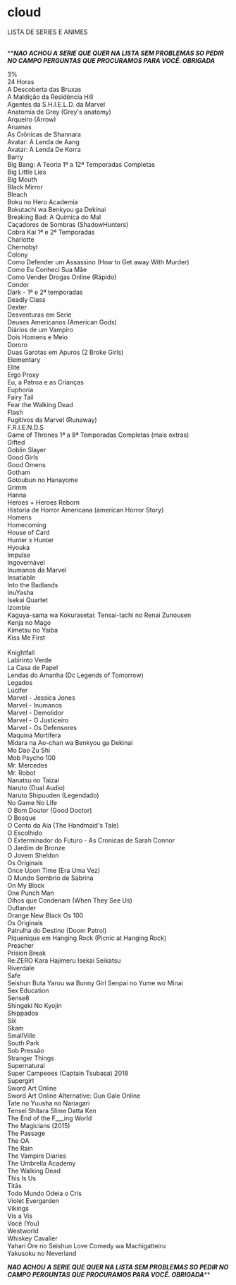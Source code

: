 # cloud
LISTA DE SERIES E ANIMES </br></br>

***********NAO ACHOU A SERIE QUE QUER NA LISTA SEM PROBLEMAS SO PEDIR NO CAMPO PERGUNTAS QUE PROCURAMOS PARA VOCÊ. OBRIGADA*********

3%</br>
24 Horas</br>
A Descoberta das Bruxas</br>
A Maldição da Residência Hill</br>
Agentes da S.H.I.E.L.D. da Marvel</br>
Anatomia de Grey (Grey's anatomy)</br>
Arqueiro (Arrow)</br>
Aruanas</br>
As Crônicas de Shannara</br>
Avatar: A Lenda de Aang</br>
Avatar: A Lenda De Korra</br>
Barry </br>
Big Bang: A Teoria 1ª a 12ª Temporadas Completas </br>
Big Little Lies</br>
Big Mouth </br>
Black Mirror</br>
Bleach</br>
Boku no Hero Academia</br>
Bokutachi wa Benkyou ga Dekinai</br>
Breaking Bad: A Química do Mal</br>
Caçadores de Sombras (ShadowHunters) </br>
Cobra Kai 1ª e 2ª Temporadas </br>
Charlotte</br>
Chernobyl</br>
Colony </br>
Como Defender um Assassino (How to Get away With Murder)<br>
Como Eu Conheci Sua Mãe</br>
Como Vender Drogas Online (Rápido)</br>
Condor</br>
Dark - 1ª e 2ª temporadas </br>
Deadly Class</br>
Dexter</br>
Desventuras em Serie </br>
Deuses Americanos (American Gods)</br>
Diários de um Vampiro</br>
Dois Homens e Meio</br>
Dororo</br>
Duas Garotas em Apuros (2 Broke Girls)<br>
Elementary</br>
Elite</br>
Ergo Proxy</br>
Eu, a Patroa e as Crianças</br>
Euphoria </br>
Fairy Tail</br>
Fear the Walking Dead</br>
Flash</br>
Fugitivos da Marvel (Runaway)</br>
F.R.I.E.N.D.S</br>
Game of Thrones 1ª a 8ª Temporadas Completas (mais extras)</br>
Gifted </br>
Goblin Slayer</br>
Good Girls</br>
Good Omens</br>
Gotham</br>
Gotoubun no Hanayome</br>
Grimm</br>
Hanna</br>
Heroes + Heroes Reborn</br>
Historia de Horror Americana (american Horror Story)</br>
Homens</br>
Homecoming </br>
House of Card </br>
Hunter x Hunter</br>
Hyouka</br>
Impulse</br>
Ingovernável</br>
Inumanos da Marvel </br>
Insatiable</br>
Into the Badlands</br>
InuYasha</br>
Isekai Quartet</br>
Izombie </br>
Kaguya-sama wa Kokurasetai: Tensai-tachi no Renai Zunousen</br>
Kenja no Mago</br>
Kimetsu no Yaiba</br>
Kiss Me First </br> </br>
Knightfall </br>
Labirinto Verde</br>
La Casa de Papel </br>
Lendas do Amanha (Dc Legends of Tomorrow) </br>
Legados</br>
Lúcifer</br>
Marvel - Jessica Jones </br>
Marvel - Inumanos</br>
Marvel - Demolidor</br>
Marvel - O Justiceiro</br>
Marvel - Os Defensores</br>
Maquina Mortifera </br>
Midara na Ao-chan wa Benkyou ga Dekinai</br>
Mo Dao Zu Shi</br>
Mob Psycho 100</br>
Mr. Mercedes </br>
Mr. Robot</br>
Nanatsu no Taizai</br>
Naruto (Dual Audio)</br>
Naruto Shipuuden (Legendado)</br>
No Game No Life</br>
O Bom Doutor (Good Doctor)</br>
O Bosque</br>
O Conto da Aia (The Handmaid's Tale)</br>
O Escolhido</br>
O Exterminador do Futuro - As Cronicas de Sarah Connor </br>
O Jardim de Bronze</br>
O Jovem Sheldon</br>
Os Originais </br>
Once Upon Time (Era Uma Vez)</br>
O Mundo Sombrio de Sabrina</br>
On My Block</br>
One Punch Man</br>
Olhos que Condenam (When They See Us)</br>
Outlander <br>
Orange New Black
Os 100</br>
Os Originais</br>
Patrulha do Destino (Doom Patrol) </br>
Piquenique em Hanging Rock (Picnic at Hanging Rock) </br>
Preacher</br>
Prision Break </br>
Re:ZERO Kara Hajimeru Isekai Seikatsu</br>
Riverdale</br>
Safe</br>
Seishun Buta Yarou wa Bunny Girl Senpai no Yume wo Minai</br>
Sex Education</br>
Sense8 </br>
Shingeki No Kyojin</br>
Shippados </br>
Six</br>
Skam</br>
SmallVille <br>
South Park</br>
Sob Pressão</br>
Stranger Things</br>
Supernatural </br>
Super Campeoes (Captain Tsubasa) 2018</br>
Supergirl </br>
Sword Art Online</br>
Sword Art Online Alternative: Gun Gale Online</br>
Tate no Yuusha no Nariagari</br>
Tensei Shitara Slime Datta Ken</br>
The End of the F___ing World</br>
The Magicians (2015)</br>
The Passage</br>
The OA</br>
The Rain </br>
The Vampire Diaries</br>
The Umbrella Academy</br>
The Walking Dead</br>
This Is Us</br>
Titãs</br>
Todo Mundo Odeia o Cris</br>
Violet Evergarden</br>
Vikings </br>
Vis a Vis <br>
Você (You) </br>
Westworld</br>
Whiskey Cavalier</br>
Yahari Ore no Seishun Love Comedy wa Machigatteiru</br>
Yakusoku no Neverland</br>

*********NAO ACHOU A SERIE QUE QUER NA LISTA SEM PROBLEMAS SO PEDIR NO CAMPO PERGUNTAS QUE PROCURAMOS PARA VOCÊ. OBRIGADA***********
